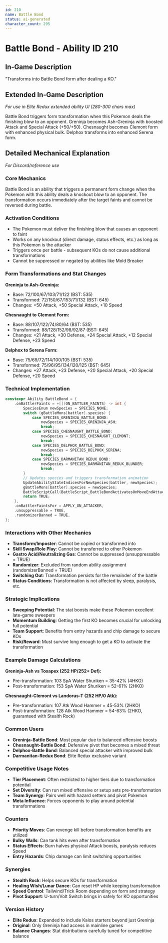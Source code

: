 ```yaml
---
id: 210
name: Battle Bond
status: ai-generated
character_count: 295
---
```


# Battle Bond - Ability ID 210

## In-Game Description
"Transforms into Battle Bond form after dealing a KO."

## Extended In-Game Description
*For use in Elite Redux extended ability UI (280-300 chars max)*

Battle Bond triggers form transformation when this Pokemon deals the finishing blow to an opponent. Greninja becomes Ash-Greninja with boosted Attack and Special Attack (+50/+50). Chesnaught becomes Clemont form with enhanced physical bulk. Delphox transforms into enhanced Serena form.

## Detailed Mechanical Explanation
*For Discord/reference use*

### Core Mechanics
Battle Bond is an ability that triggers a permanent form change when the Pokemon with this ability deals a knockout blow to an opponent. The transformation occurs immediately after the target faints and cannot be reversed during battle.

### Activation Conditions
- The Pokemon must deliver the finishing blow that causes an opponent to faint
- Works on any knockout (direct damage, status effects, etc.) as long as this Pokemon is the attacker
- Triggers once per battle - subsequent KOs do not cause additional transformations
- Cannot be suppressed or negated by abilities like Mold Breaker

### Form Transformations and Stat Changes

**Greninja to Ash-Greninja:**
- Base: 72/100/67/103/71/122 (BST: 535)
- Transformed: 72/150/67/153/71/132 (BST: 645)
- Changes: +50 Attack, +50 Special Attack, +10 Speed

**Chesnaught to Clemont Form:**
- Base: 88/107/122/74/80/64 (BST: 535)  
- Transformed: 88/128/152/98/92/87 (BST: 645)
- Changes: +21 Attack, +30 Defense, +24 Special Attack, +12 Special Defense, +23 Speed

**Delphox to Serena Form:**
- Base: 75/69/72/114/100/105 (BST: 535)
- Transformed: 75/96/95/134/120/125 (BST: 645)
- Changes: +27 Attack, +23 Defense, +20 Special Attack, +20 Special Defense, +20 Speed

### Technical Implementation
```cpp
constexpr Ability BattleBond = {
    .onBattlerFaints = +[](ON_BATTLER_FAINTS) -> int {
        SpeciesEnum newSpecies = SPECIES_NONE;
        switch (gBattleMons[battler].species) {
            case SPECIES_GRENINJA_BATTLE_BOND:
                newSpecies = SPECIES_GRENINJA_ASH;
                break;
            case SPECIES_CHESNAUGHT_BATTLE_BOND:
                newSpecies = SPECIES_CHESNAUGHT_CLEMONT;
                break;
            case SPECIES_DELPHOX_BATTLE_BOND:
                newSpecies = SPECIES_DELPHOX_SERENA;
                break;
            case SPECIES_DARMANITAN_REDUX_BOND:
                newSpecies = SPECIES_DARMANITAN_REDUX_BLUNDER;
                break;
        }
        // Updates species and triggers transformation animation
        UpdateAbilityStateIndicesForNewSpecies(battler, newSpecies);
        gBattleMons[battler].species = newSpecies;
        BattleScriptCall(BattleScript_BattleBondActivatesOnMoveEndAttacker);
        return TRUE;
    },
    .onBattlerFaintsFor = APPLY_ON_ATTACKER,
    .unsuppressable = TRUE,
    .randomizerBanned = TRUE,
};
```

### Interactions with Other Mechanics
- **Transform/Imposter**: Cannot be copied or transformed into
- **Skill Swap/Role Play**: Cannot be transferred to other Pokemon
- **Gastro Acid/Neutralizing Gas**: Cannot be suppressed (unsuppressable = TRUE)
- **Randomizer**: Excluded from random ability assignment (randomizerBanned = TRUE)
- **Switching Out**: Transformation persists for the remainder of the battle
- **Status Conditions**: Transformation is not affected by sleep, paralysis, etc.

### Strategic Implications
- **Sweeping Potential**: The stat boosts make these Pokemon excellent late-game sweepers
- **Momentum Building**: Getting the first KO becomes crucial for unlocking full potential
- **Team Support**: Benefits from entry hazards and chip damage to secure KOs
- **Risk/Reward**: Must survive long enough to get a KO to activate the transformation

### Example Damage Calculations
**Greninja-Ash vs Toxapex (252 HP/252+ Def):**
- Pre-transformation: 103 SpA Water Shuriken = 35-42% (4HKO)
- Post-transformation: 153 SpA Water Shuriken = 52-61% (2HKO)

**Chesnaught-Clemont vs Landorus-T (252 HP/0 Atk):**
- Pre-transformation: 107 Atk Wood Hammer = 45-53% (2HKO)
- Post-transformation: 128 Atk Wood Hammer = 54-63% (2HKO, guaranteed with Stealth Rock)

### Common Users
- **Greninja-Battle Bond**: Most popular due to balanced offensive boosts
- **Chesnaught-Battle Bond**: Defensive pivot that becomes a mixed threat
- **Delphox-Battle Bond**: Balanced special attacker with improved bulk
- **Darmanitan-Redux Bond**: Elite Redux exclusive variant

### Competitive Usage Notes
- **Tier Placement**: Often restricted to higher tiers due to transformation potential
- **Set Diversity**: Can run mixed offensive or setup sets pre-transformation
- **Team Synergy**: Pairs well with hazard setters and pivot Pokemon
- **Meta Influence**: Forces opponents to play around potential transformations

### Counters
- **Priority Moves**: Can revenge kill before transformation benefits are utilized
- **Bulky Walls**: Can tank hits even after transformation
- **Status Effects**: Burn halves physical Attack boosts, paralysis reduces Speed
- **Entry Hazards**: Chip damage can limit switching opportunities

### Synergies
- **Stealth Rock**: Helps secure KOs for transformation
- **Healing Wish/Lunar Dance**: Can reset HP while keeping transformation
- **Speed Control**: Tailwind/Trick Room depending on form and strategy
- **Pivot Support**: U-turn/Volt Switch brings in safely for KO opportunities

### Version History
- **Elite Redux**: Expanded to include Kalos starters beyond just Greninja
- **Original**: Only Greninja had access in mainline games
- **Balance Changes**: Stat distributions carefully tuned for competitive balance